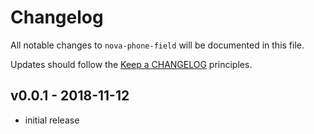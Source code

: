 # Changelog

All notable changes to `nova-phone-field` will be documented in this file.

Updates should follow the [Keep a CHANGELOG](http://keepachangelog.com/) principles.

## v0.0.1 - 2018-11-12

- initial release
